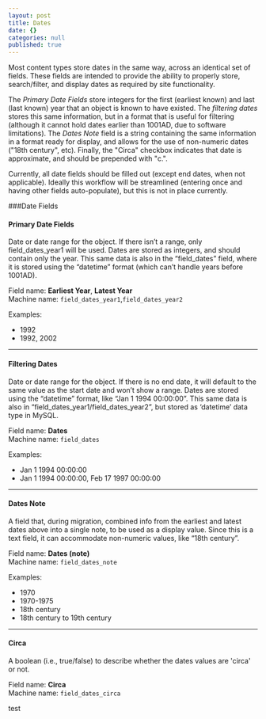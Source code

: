 ```yaml
---
layout: post
title: Dates
date: {}
categories: null
published: true
---
```


Most content types store dates in the same way, across an identical set of fields. These fields are intended to provide the ability to properly store, search/filter, and display dates as required by site functionality. 

The *Primary Date Fields* store integers for the first (earliest known) and last (last known) year that an object is known to have existed. The *filtering dates* stores this same information, but in a format that is useful for filtering (although it cannot hold dates earlier than 1001AD, due to software limitations). The *Dates Note* field is a string containing the same information in a format ready for display, and allows for the use of non-numeric dates ("18th century", etc). Finally, the "Circa" checkbox indicates that date is approximate, and should be prepended with "c.".

Currently, all date fields should be filled out (except end dates, when not applicable). Ideally this workflow will be streamlined (entering once and having other fields auto-populate), but this is not in place currently.

###Date Fields

#### Primary Date Fields
Date or date range for the object. If there isn’t a range, only field_dates_year1 will be used. Dates are stored as integers, and should contain only the year. This same data is also in the “field_dates” field, where it is stored using the “datetime” format (which can’t handle years before 1001AD). 

Field name: **Earliest Year**, **Latest Year**   
Machine name: <code>field_dates_year1</code>,<code>field_dates_year2</code>

Examples:

* 1992
* 1992, 2002

----

#### Filtering Dates
Date or date range for the object. If there is no end date, it will default to the same value as the start date and won’t show a range. Dates are stored using the “datetime” format, like “Jan 1 1994 00:00:00”. This same data is also in “field_dates_year1/field_dates_year2”, but stored as ‘datetime’ data type in MySQL.

Field name: **Dates**  
Machine name: <code>field_dates</code>

Examples:

* Jan 1 1994 00:00:00
* Jan 1 1994 00:00:00, Feb 17 1997 00:00:00

---

#### Dates Note
A field that, during migration, combined info from the earliest and latest dates above into a single note, to be used as a display value. Since this is a text field, it can accommodate non-numeric values, like “18th century”.

Field name: **Dates (note)**  
Machine name: <code>field_dates_note</code>

Examples:

* 1970
* 1970-1975
* 18th century
* 18th century to 19th century

---

#### Circa
A boolean (i.e., true/false) to describe whether the dates values are 'circa' or not.

Field name: **Circa**  
Machine name: <code>field_dates_circa</code>

test